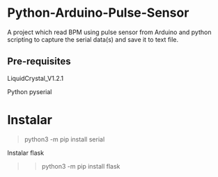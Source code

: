 # Python-Arduino-Pulse-Sensor
A project which read BPM using pulse sensor from Arduino and python scripting to capture the serial data(s) and save it to text file.

## Pre-requisites
LiquidCrystal_V1.2.1

Python pyserial


# Instalar 

> python3 -m pip install serial  
 
 Instalar flask

> >python3 -m pip install flask 
